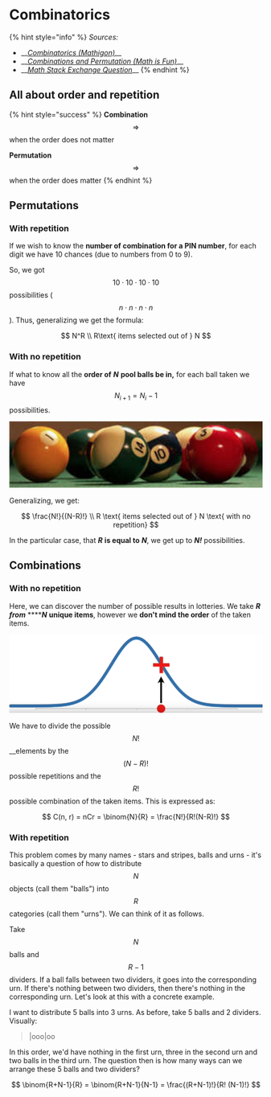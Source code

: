 # Combinatorics

{% hint style="info" %}
_Sources:_

* \_\_[_Combinatorics \(Mathigon\)_](https://mathigon.org/world/Combinatorics)\_\_
* \_\_[_Combinations and Permutation \(Math is Fun\)_](https://www.mathsisfun.com/combinatorics/combinations-permutations.html)\_\_
* \_\_[_Math Stack Exchange Question_](https://math.stackexchange.com/questions/208377/combination-with-repetitions)\_\_
{% endhint %}

## All about order and repetition

{% hint style="success" %}
**Combination** $$\Rightarrow$$when the order does not matter

**Permutation** $$\Rightarrow$$ when the order does matter
{% endhint %}

## Permutations

### With repetition

If we wish to know the **number of combination for a PIN number**, for each digit we have 10 chances \(due to numbers from 0 to 9\).



So, we got $$10 \cdot 10 \cdot 10 \cdot 10$$ possibilities \($$n \cdot n \cdot n \cdot n$$\). Thus, generalizing we get the formula:

$$
N^R   \\ R\text{ items selected out of } N
$$

### With no repetition

If what to know all the **order of** _**N**_ **pool balls be in,** for each ball taken we have $$ N_{i+1} = N_i - 1 $$ possibilities.

![](../../.gitbook/assets/image%20%2814%29.png)

Generalizing, we get:

$$
\frac{N!}{(N-R)!} \\ R \text{ items selected out of } N \text{ with no repetition}
$$

In the particular case, that _**R**_ **is equal to** _**N**_, we get up to _**N!**_ possibilities.

## Combinations

### With no repetition

Here, we can discover the number of possible results in lotteries. We take _**R from**_ ****_**N**_ **unique items**, however we **don't mind the order** of the taken items.

![](../../.gitbook/assets/image%20%2875%29.png)

We have to divide the possible $$N!$$ __elements by the $$(N-R)!$$ possible repetitions and the $$R!$$ possible combination of the taken items. This is expressed as:

$$
C(n, r) = nCr = \binom{N}{R} = \frac{N!}{R!(N-R)!}
$$

### With repetition

This problem comes by many names - stars and stripes, balls and urns - it's basically a question of how to distribute $$N$$ objects \(call them "balls"\) into $$R$$ categories \(call them "urns"\). We can think of it as follows.

Take $$N$$ balls and $$R-1$$ dividers. If a ball falls between two dividers, it goes into the corresponding urn. If there's nothing between two dividers, then there's nothing in the corresponding urn. Let's look at this with a concrete example.

I want to distribute 5 balls into 3 urns. As before, take 5 balls and 2 dividers. Visually:

> \|ooo\|oo

In this order, we'd have nothing in the first urn, three in the second urn and two balls in the third urn. The question then is how many ways can we arrange these 5 balls and two dividers?

$$
\binom{R+N-1}{R}  = \binom{R+N-1}{N-1} = \frac{(R+N-1)!}{R! (N-1)!}
$$


